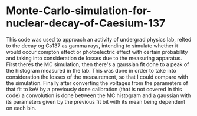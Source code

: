 # Monte-Carlo-simulation-for-nuclear-decay-of-Caesium-137
This code was used to approach an activity of undergrad physics lab, relted to the decay og Cs137 as gamma rays, intending to simulate whether  it would occur compton effect or photoelectric effect with certain probability and taking into consideration de losses due to the measuring apparatus.
First theres the MC simulation, then there's a gaussian fit done to a peak of the histogram measured in the lab. This was done in order to take into consideration the losses of the measurement, so that I could compare with the simulation.
Finally after converting the voltages from the parameters of that fit to keV by a previously done calibration (that is not covered in this code) a convolution is done between the MC histogram and a gaussian with its parameters given by the previous fit bit with its mean being dependent on each bin.
